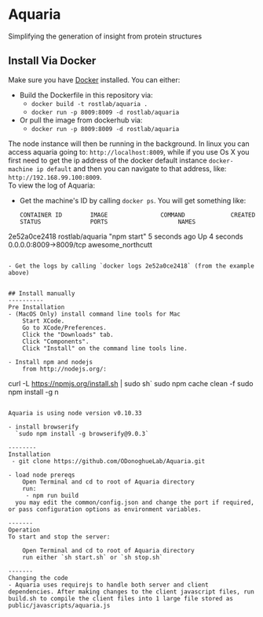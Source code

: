 # Aquaria
Simplifying the generation of insight from protein structures


## Install Via Docker

Make sure you have [Docker](https://www.docker.com/) installed. You can either:

- Build the Dockerfile in this repository via:
  - `docker build -t rostlab/aquaria .`
  - `docker run -p 8009:8009 -d rostlab/aquaria`
- Or pull the image from dockerhub via:
  -  `docker run -p 8009:8009 -d rostlab/aquaria`

The node instance will then be running in the background. In linux you can access aquaria going to: `http://localhost:8009`, while if you use Os X you first need to get the ip address of the docker default instance `docker-machine ip default` and then you can navigate to that address, like: `http://192.168.99.100:8009`.      
To view the log of Aquaria:
- Get the machine's ID by calling `docker ps`. You will get something like:

  ```
  CONTAINER ID        IMAGE               COMMAND             CREATED             STATUS              PORTS                    NAMES
2e52a0ce2418        rostlab/aquaria     "npm start"         5 seconds ago       Up 4 seconds        0.0.0.0:8009->8009/tcp   awesome_northcutt
```

- Get the logs by calling `docker logs 2e52a0ce2418` (from the example above)
  

## Install manually
----------
Pre Installation
- (MacOS Only) install command line tools for Mac
	Start XCode.
	Go to XCode/Preferences.
	Click the "Downloads" tab.
	Click "Components".
	Click "Install" on the command line tools line.

- Install npm and nodejs
	from http://nodejs.org/: 

```
curl -L https://npmjs.org/install.sh | sudo sh`
sudo npm cache clean -f
sudo npm install -g n	
```

Aquaria is using node version v0.10.33
	
- install browserify
  `sudo npm install -g browserify@9.0.3`

--------
Installation
 - git clone https://github.com/ODonoghueLab/Aquaria.git
 
- load node prereqs
	Open Terminal and cd to root of Aquaria directory
	run:
	 - npm run build
  you may edit the common/config.json and change the port if required, or pass configuration options as environment variables.
  
-------
Operation
To start and stop the server:
	
	Open Terminal and cd to root of Aquaria directory
	run either `sh start.sh` or `sh stop.sh`

-------
Changing the code
- Aquaria uses requirejs to handle both server and client dependencies. After making changes to the client javascript files, run build.sh to compile the client files into 1 large file stored as public/javascripts/aquaria.js


